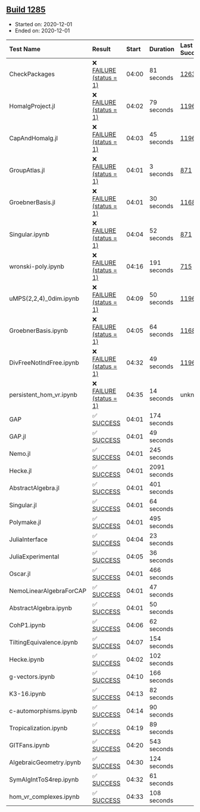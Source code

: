 ## [Build 1285](https://oscarci.mathematik.uni-kl.de/job/oscar-stable/1285/)

* Started on: 2020-12-01
* Ended on: 2020-12-01

| Test Name    | Result | Start | Duration | Last Success | First Failure |
|:-------------|:-------|:------|:---------|:-------------|:--------------|
| CheckPackages | ❌ [FAILURE (status = 1)](https://oscarci.mathematik.uni-kl.de/job/oscar-stable/1285/artifact/logs/build-1285/CheckPackages.log) | 04:00 | 81 seconds | [1263](https://oscarci.mathematik.uni-kl.de/job/oscar-stable/1263/) | [1264](https://oscarci.mathematik.uni-kl.de/job/oscar-stable/1264/) |
| HomalgProject.jl | ❌ [FAILURE (status = 1)](https://oscarci.mathematik.uni-kl.de/job/oscar-stable/1285/artifact/logs/build-1285/HomalgProject.jl.log) | 04:02 | 79 seconds | [1196](https://oscarci.mathematik.uni-kl.de/job/oscar-stable/1196/) | [1197](https://oscarci.mathematik.uni-kl.de/job/oscar-stable/1197/) |
| CapAndHomalg.jl | ❌ [FAILURE (status = 1)](https://oscarci.mathematik.uni-kl.de/job/oscar-stable/1285/artifact/logs/build-1285/CapAndHomalg.jl.log) | 04:03 | 45 seconds | [1196](https://oscarci.mathematik.uni-kl.de/job/oscar-stable/1196/) | [1197](https://oscarci.mathematik.uni-kl.de/job/oscar-stable/1197/) |
| GroupAtlas.jl | ❌ [FAILURE (status = 1)](https://oscarci.mathematik.uni-kl.de/job/oscar-stable/1285/artifact/logs/build-1285/GroupAtlas.jl.log) | 04:01 | 3 seconds | [871](https://oscarci.mathematik.uni-kl.de/job/oscar-stable/871/) | [872](https://oscarci.mathematik.uni-kl.de/job/oscar-stable/872/) |
| GroebnerBasis.jl | ❌ [FAILURE (status = 1)](https://oscarci.mathematik.uni-kl.de/job/oscar-stable/1285/artifact/logs/build-1285/GroebnerBasis.jl.log) | 04:01 | 30 seconds | [1168](https://oscarci.mathematik.uni-kl.de/job/oscar-stable/1168/) | [1169](https://oscarci.mathematik.uni-kl.de/job/oscar-stable/1169/) |
| Singular.ipynb | ❌ [FAILURE (status = 1)](https://oscarci.mathematik.uni-kl.de/job/oscar-stable/1285/artifact/logs/build-1285/Singular.ipynb.log) | 04:04 | 52 seconds | [871](https://oscarci.mathematik.uni-kl.de/job/oscar-stable/871/) | [872](https://oscarci.mathematik.uni-kl.de/job/oscar-stable/872/) |
| wronski-poly.ipynb | ❌ [FAILURE (status = 1)](https://oscarci.mathematik.uni-kl.de/job/oscar-stable/1285/artifact/logs/build-1285/wronski-poly.ipynb.log) | 04:16 | 191 seconds | [715](https://oscarci.mathematik.uni-kl.de/job/oscar-stable/715/) | [716](https://oscarci.mathematik.uni-kl.de/job/oscar-stable/716/) |
| uMPS(2,2,4)_0dim.ipynb | ❌ [FAILURE (status = 1)](https://oscarci.mathematik.uni-kl.de/job/oscar-stable/1285/artifact/logs/build-1285/uMPS-2-2-4-_0dim.ipynb.log) | 04:09 | 50 seconds | [1196](https://oscarci.mathematik.uni-kl.de/job/oscar-stable/1196/) | [1197](https://oscarci.mathematik.uni-kl.de/job/oscar-stable/1197/) |
| GroebnerBasis.ipynb | ❌ [FAILURE (status = 1)](https://oscarci.mathematik.uni-kl.de/job/oscar-stable/1285/artifact/logs/build-1285/GroebnerBasis.ipynb.log) | 04:05 | 64 seconds | [1168](https://oscarci.mathematik.uni-kl.de/job/oscar-stable/1168/) | [1169](https://oscarci.mathematik.uni-kl.de/job/oscar-stable/1169/) |
| DivFreeNotIndFree.ipynb | ❌ [FAILURE (status = 1)](https://oscarci.mathematik.uni-kl.de/job/oscar-stable/1285/artifact/logs/build-1285/DivFreeNotIndFree.ipynb.log) | 04:32 | 49 seconds | [1196](https://oscarci.mathematik.uni-kl.de/job/oscar-stable/1196/) | [1197](https://oscarci.mathematik.uni-kl.de/job/oscar-stable/1197/) |
| persistent_hom_vr.ipynb | ❌ [FAILURE (status = 1)](https://oscarci.mathematik.uni-kl.de/job/oscar-stable/1285/artifact/logs/build-1285/persistent_hom_vr.ipynb.log) | 04:35 | 14 seconds | unknown | unknown |
| GAP | ✅ [SUCCESS](https://oscarci.mathematik.uni-kl.de/job/oscar-stable/1285/artifact/logs/build-1285/GAP.log) | 04:01 | 174 seconds |  |  |
| GAP.jl | ✅ [SUCCESS](https://oscarci.mathematik.uni-kl.de/job/oscar-stable/1285/artifact/logs/build-1285/GAP.jl.log) | 04:01 | 49 seconds |  |  |
| Nemo.jl | ✅ [SUCCESS](https://oscarci.mathematik.uni-kl.de/job/oscar-stable/1285/artifact/logs/build-1285/Nemo.jl.log) | 04:01 | 245 seconds |  |  |
| Hecke.jl | ✅ [SUCCESS](https://oscarci.mathematik.uni-kl.de/job/oscar-stable/1285/artifact/logs/build-1285/Hecke.jl.log) | 04:01 | 2091 seconds |  |  |
| AbstractAlgebra.jl | ✅ [SUCCESS](https://oscarci.mathematik.uni-kl.de/job/oscar-stable/1285/artifact/logs/build-1285/AbstractAlgebra.jl.log) | 04:01 | 401 seconds |  |  |
| Singular.jl | ✅ [SUCCESS](https://oscarci.mathematik.uni-kl.de/job/oscar-stable/1285/artifact/logs/build-1285/Singular.jl.log) | 04:01 | 64 seconds |  |  |
| Polymake.jl | ✅ [SUCCESS](https://oscarci.mathematik.uni-kl.de/job/oscar-stable/1285/artifact/logs/build-1285/Polymake.jl.log) | 04:01 | 495 seconds |  |  |
| JuliaInterface | ✅ [SUCCESS](https://oscarci.mathematik.uni-kl.de/job/oscar-stable/1285/artifact/logs/build-1285/JuliaInterface.log) | 04:04 | 23 seconds |  |  |
| JuliaExperimental | ✅ [SUCCESS](https://oscarci.mathematik.uni-kl.de/job/oscar-stable/1285/artifact/logs/build-1285/JuliaExperimental.log) | 04:05 | 36 seconds |  |  |
| Oscar.jl | ✅ [SUCCESS](https://oscarci.mathematik.uni-kl.de/job/oscar-stable/1285/artifact/logs/build-1285/Oscar.jl.log) | 04:01 | 466 seconds |  |  |
| NemoLinearAlgebraForCAP | ✅ [SUCCESS](https://oscarci.mathematik.uni-kl.de/job/oscar-stable/1285/artifact/logs/build-1285/NemoLinearAlgebraForCAP.log) | 04:01 | 47 seconds |  |  |
| AbstractAlgebra.ipynb | ✅ [SUCCESS](https://oscarci.mathematik.uni-kl.de/job/oscar-stable/1285/artifact/logs/build-1285/AbstractAlgebra.ipynb.log) | 04:01 | 50 seconds |  |  |
| CohP1.ipynb | ✅ [SUCCESS](https://oscarci.mathematik.uni-kl.de/job/oscar-stable/1285/artifact/logs/build-1285/CohP1.ipynb.log) | 04:06 | 62 seconds |  |  |
| TiltingEquivalence.ipynb | ✅ [SUCCESS](https://oscarci.mathematik.uni-kl.de/job/oscar-stable/1285/artifact/logs/build-1285/TiltingEquivalence.ipynb.log) | 04:07 | 154 seconds |  |  |
| Hecke.ipynb | ✅ [SUCCESS](https://oscarci.mathematik.uni-kl.de/job/oscar-stable/1285/artifact/logs/build-1285/Hecke.ipynb.log) | 04:02 | 102 seconds |  |  |
| g-vectors.ipynb | ✅ [SUCCESS](https://oscarci.mathematik.uni-kl.de/job/oscar-stable/1285/artifact/logs/build-1285/g-vectors.ipynb.log) | 04:10 | 166 seconds |  |  |
| K3-16.ipynb | ✅ [SUCCESS](https://oscarci.mathematik.uni-kl.de/job/oscar-stable/1285/artifact/logs/build-1285/K3-16.ipynb.log) | 04:13 | 82 seconds |  |  |
| c-automorphisms.ipynb | ✅ [SUCCESS](https://oscarci.mathematik.uni-kl.de/job/oscar-stable/1285/artifact/logs/build-1285/c-automorphisms.ipynb.log) | 04:14 | 90 seconds |  |  |
| Tropicalization.ipynb | ✅ [SUCCESS](https://oscarci.mathematik.uni-kl.de/job/oscar-stable/1285/artifact/logs/build-1285/Tropicalization.ipynb.log) | 04:19 | 89 seconds |  |  |
| GITFans.ipynb | ✅ [SUCCESS](https://oscarci.mathematik.uni-kl.de/job/oscar-stable/1285/artifact/logs/build-1285/GITFans.ipynb.log) | 04:20 | 543 seconds |  |  |
| AlgebraicGeometry.ipynb | ✅ [SUCCESS](https://oscarci.mathematik.uni-kl.de/job/oscar-stable/1285/artifact/logs/build-1285/AlgebraicGeometry.ipynb.log) | 04:30 | 124 seconds |  |  |
| SymAlgIntToS4rep.ipynb | ✅ [SUCCESS](https://oscarci.mathematik.uni-kl.de/job/oscar-stable/1285/artifact/logs/build-1285/SymAlgIntToS4rep.ipynb.log) | 04:32 | 61 seconds |  |  |
| hom_vr_complexes.ipynb | ✅ [SUCCESS](https://oscarci.mathematik.uni-kl.de/job/oscar-stable/1285/artifact/logs/build-1285/hom_vr_complexes.ipynb.log) | 04:33 | 108 seconds |  |  |

